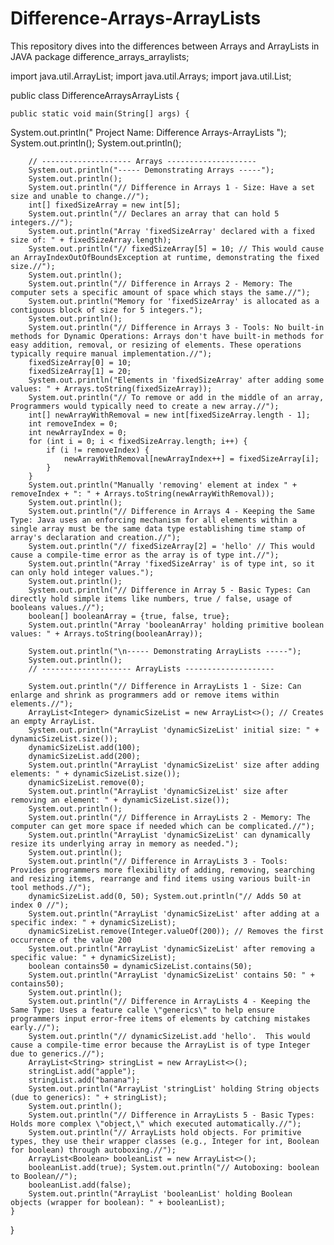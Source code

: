 # Difference-Arrays-ArrayLists
This repository dives into the differences between Arrays and ArrayLists in JAVA
package difference_arrays_arraylists;

import java.util.ArrayList;
import java.util.Arrays;
import java.util.List;

public class DifferenceArraysArrayLists {

    public static void main(String[] args) {
        
System.out.println(" Project Name: Difference Arrays-ArrayLists ");
System.out.println();
System.out.println();

        // -------------------- Arrays --------------------
        System.out.println("----- Demonstrating Arrays -----");
        System.out.println();
        System.out.println("// Difference in Arrays 1 - Size: Have a set size and unable to change.//");
        int[] fixedSizeArray = new int[5];
        System.out.println("// Declares an array that can hold 5 integers.//");
        System.out.println("Array 'fixedSizeArray' declared with a fixed size of: " + fixedSizeArray.length);
        System.out.println("// fixedSizeArray[5] = 10; // This would cause an ArrayIndexOutOfBoundsException at runtime, demonstrating the fixed size.//");
        System.out.println();
        System.out.println("// Difference in Arrays 2 - Memory: The computer sets a specific amount of space which stays the same.//");
        System.out.println("Memory for 'fixedSizeArray' is allocated as a contiguous block of size for 5 integers.");
        System.out.println();
        System.out.println("// Difference in Arrays 3 - Tools: No built-in methods for Dynamic Operations: Arrays don't have built-in methods for easy addition, removal, or resizing of elements. These operations typically require manual implementation.//");
        fixedSizeArray[0] = 10;
        fixedSizeArray[1] = 20;
        System.out.println("Elements in 'fixedSizeArray' after adding some values: " + Arrays.toString(fixedSizeArray));
        System.out.println("// To remove or add in the middle of an array, Programmers would typically need to create a new array.//");
        int[] newArrayWithRemoval = new int[fixedSizeArray.length - 1];
        int removeIndex = 0;
        int newArrayIndex = 0;
        for (int i = 0; i < fixedSizeArray.length; i++) {
            if (i != removeIndex) {
                newArrayWithRemoval[newArrayIndex++] = fixedSizeArray[i];
            }
        }
        System.out.println("Manually 'removing' element at index " + removeIndex + ": " + Arrays.toString(newArrayWithRemoval));
        System.out.println();
        System.out.println("// Difference in Arrays 4 - Keeping the Same Type: Java uses an enforcing mechanism for all elements within a single array must be the same data type establishing time stamp of array's declaration and creation.//");
        System.out.println("// fixedSizeArray[2] = 'hello' // This would cause a compile-time error as the array is of type int.//");
        System.out.println("Array 'fixedSizeArray' is of type int, so it can only hold integer values.");
        System.out.println();
        System.out.println("// Difference in Array 5 - Basic Types: Can directly hold simple items like numbers, true / false, usage of booleans values.//");
        boolean[] booleanArray = {true, false, true};
        System.out.println("Array 'booleanArray' holding primitive boolean values: " + Arrays.toString(booleanArray));

        System.out.println("\n----- Demonstrating ArrayLists -----");
        System.out.println();
        // -------------------- ArrayLists --------------------

        System.out.println("// Difference in ArrayLists 1 - Size: Can enlarge and shrink as programmers add or remove items within elements.//");
        ArrayList<Integer> dynamicSizeList = new ArrayList<>(); // Creates an empty ArrayList.
        System.out.println("ArrayList 'dynamicSizeList' initial size: " + dynamicSizeList.size());
        dynamicSizeList.add(100);
        dynamicSizeList.add(200);
        System.out.println("ArrayList 'dynamicSizeList' size after adding elements: " + dynamicSizeList.size());
        dynamicSizeList.remove(0);
        System.out.println("ArrayList 'dynamicSizeList' size after removing an element: " + dynamicSizeList.size());
        System.out.println();
        System.out.println("// Difference in ArrayLists 2 - Memory: The computer can get more space if needed which can be complicated.//");
        System.out.println("ArrayList 'dynamicSizeList' can dynamically resize its underlying array in memory as needed.");
        System.out.println();
        System.out.println("// Difference in ArrayLists 3 - Tools: Provides programmers more flexibility of adding, removing, searching and resizing items, rearrange and find items using various built-in tool methods.//");
        dynamicSizeList.add(0, 50); System.out.println("// Adds 50 at index 0 //");
        System.out.println("ArrayList 'dynamicSizeList' after adding at a specific index: " + dynamicSizeList);
        dynamicSizeList.remove(Integer.valueOf(200)); // Removes the first occurrence of the value 200
        System.out.println("ArrayList 'dynamicSizeList' after removing a specific value: " + dynamicSizeList);
        boolean contains50 = dynamicSizeList.contains(50);
        System.out.println("ArrayList 'dynamicSizeList' contains 50: " + contains50);
        System.out.println();
        System.out.println("// Difference in ArrayLists 4 - Keeping the Same Type: Uses a feature calle \"generics\" to help ensure programmers input error-free items of elements by catching mistakes early.//");
        System.out.println("// dynamicSizeList.add 'hello'.  This would cause a compile-time error because the ArrayList is of type Integer due to generics.//");
        ArrayList<String> stringList = new ArrayList<>();
        stringList.add("apple");
        stringList.add("banana");
        System.out.println("ArrayList 'stringList' holding String objects (due to generics): " + stringList);
        System.out.println();
        System.out.println("// Difference in ArrayLists 5 - Basic Types: Holds more complex \"object,\" which executed automatically.//");
        System.out.println("// ArrayLists hold objects. For primitive types, they use their wrapper classes (e.g., Integer for int, Boolean for boolean) through autoboxing.//");
        ArrayList<Boolean> booleanList = new ArrayList<>();
        booleanList.add(true); System.out.println("// Autoboxing: boolean to Boolean//");
        booleanList.add(false);
        System.out.println("ArrayList 'booleanList' holding Boolean objects (wrapper for boolean): " + booleanList);
    }
}
